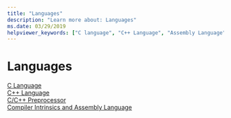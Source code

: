 ```yaml
---
title: "Languages"
description: "Learn more about: Languages"
ms.date: 03/29/2019
helpviewer_keywords: ["C language", "C++ Language", "Assembly Language", "Compiler Intrinsics"]
---
```

# Languages

[C Language](../c-language/c-language-reference.md)<br/>
[C++ Language](../cpp/cpp-language-reference.md)<br/>
[C/C++ Preprocessor](../preprocessor/c-cpp-preprocessor-reference.md)<br/>
[Compiler Intrinsics and Assembly Language](../intrinsics/compiler-intrinsics-and-assembly-language.md)
